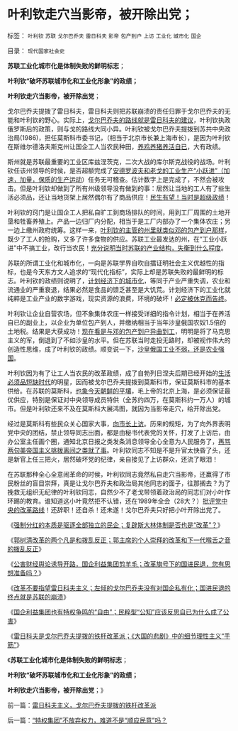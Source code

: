 # 叶利钦走穴当影帝，被开除出党；

标签： `叶利钦` `苏联` `戈尔巴乔夫` `雷日科夫` `影帝` `包产到户` `上访` `工业化` `城市化` `国企` 

目录： `现代国家社会史`

**苏联工业化城市化是体制失败的鲜明标志**；

**叶利钦“破坏苏联城市化和工业化形象”的政绩；**

**叶利钦走穴当影帝，被开除出党**；

戈尔巴乔夫提拨了雷日科夫，雷日科夫则把苏联崩溃的责任归罪于戈尔巴乔夫的无能和叶利钦的野心。实际上，[戈尔巴乔夫的路线就是雷日科夫的建议](../../../2012/5/16/改革不要“雷日科夫主义”.md)，叶利钦执政俄罗斯后的政策，则与戈的路线大同小异。叶利钦被戈尔巴乔夫提拨到苏共中央政治局(1986)，担任莫斯科市委书记，（相当于北京市长兼上海市长），是因为叶利钦在斯维尔德洛夫斯克州让国企工人当农民种田，[养鸡养猪养活自已](../../../2009/8/3/工业化后靠小弟养活的苏联老大哥.md)，大有政绩。

斯州就是苏联最重要的工业区库兹涅茨克，二次大战的库尔斯克战役的战场。叶利钦任该州领导的时侯，是否超额完成了[安德罗波夫和老戈的工业生产“小跃进”（加速，加量，保质的生产运动](../../../2012/5/12/戈尔巴乔夫改革失败和魏玛德国纳粹化的共同机理.md)）任务无可稽查。估计数字上是完成了，不然会被攻击。但是叶利钦却做到了所有州级领导没有做到的事：居然让当地的工人有了些生活必须品，还让当地货架上居然偶尔有了商品供应！[民生有望！当时是超级政绩](../../../2011/9/21/民富是测算民主的量化指标.md)！

叶利钦的窍门是让国企工人把私自旷工到商场排队的时间，用到工厂周围的土地开垦和牲畜养殖上。产品一边归厂内分配，相当于是工厂内部办了一个集体农庄；另一边上缴州政府统筹。这样一来，[叶利钦的主管的州里就类似邓的包产到户那样](../../../2010/1/12/中俄“私享化改革”与市场经济“咫尺天涯”.md)，既少了工人的抢购，又多了许多食物的供应。苏联工业最发达的州，在“工业小跃进”中不搞工业，改行当农民！[充分说明当时苏联的产业结构，失衡到什么程度](../../../2009/8/3/现代苏俄经济体的两个组成部分.md)。

苏联的所谓工业化和城市化，一向是苏联学界自吹自擂证明社会主义优越性的指标，也是今天东方文人追求的“现代化指标”，实际上却是苏联失败的最鲜明的标志。叶利钦的政绩则说明了，[计划经济下的城市化](../../../2009/10/28/计划经济的城市化只会适得其反.md)，等同于产业严重失调，农业和流通业的严重衰退，结果必然是食品的馈乏甚至是大饥荒。计划经济下的工业化就纯粹是工业产业的数字游戏，现实资源的浪费，环境的破坏！[必定被休克而告终](../../../2008/12/18/俄罗斯休克疗法可能被妖魔化了.md)。

叶利钦让企业自营农场，但不象集体农庄一样接受详细的指令计划，相当于在养活自已的副业上，以企业为单位包产到人，并缴纳相当于当年沙皇俄国农奴1.5倍的土地税。结果是大获成功！[现在看是与邓的包产到户异曲到工](../../../2009/1/2/印度的国家安全和自力更生.md)，明明是将了马克思主义的军，倒退到了不如沙皇的水平。但在苏联当时走投无路时，却被视作伟大的创造性思维，成了叶利钦的政绩。顺变说一下，[沙皇俄国工业不弱，还是农业强国](http://darthvad.blog.sohu.com/174672253.html)。

叶利钦因为有了让工人当农民的改革政绩，成了自勃列日涅夫后期已经开始的[生活必须品短缺时代](../../../2009/8/4/计划经济的工业化为什么不能解决民以食为天.md)的明星，因而被戈尔巴乔夫提拨到莫斯科市，保证莫斯科市的基本供给。在苏联的莫斯科，[也象今天朝鲜的平壤](../../../2009/6/3/朝鲜是个天堂，衣食住行减肥死都免费.md)，毛上帝的北京上海，是必须保证最优供应，特别是保证对中央领导成员特供（全苏约四万，在莫斯科约一万人）的城市。但是叶利钦还来不及在莫斯科大展鸿图，就因为当影帝走穴，给开除出党。

经过是莫斯科有些民众关心国家大事，[向市长上访](../../../2009/6/6/上访，精神病院，人权和人道主义.md)。历来的规矩，为了向外界表明党中央的团结，禁止领导同志出面，都是由秘书代表党的关怀，打发了上访后，由办公室主任画个圈，通知北京日报之类发条消息领导全心全意为人民服务了，[再骂两句美帝国主义挑拨离间之类就了事](../../../2009/9/30/中国是一个大国！.md)。叶利钦同志不知是不是升官太快昏了头，还是新官上任三把火，居然破坏党的纪律，亲自接见了上访群众，还流了眼泪！

在苏联那种全心全意闹革命的时侯，叶利钦同志竟然私自走穴当影帝，还赢得了市民粉丝的盲目崇拜，真是让戈尔巴乔夫和政治局其他同志的面子，往那搁去？为了挽救无组织无纪律的叶利钦同志，自然少不了老戈带领着政治局的同志们对小叶作环踢的教育。谁知道这小叶竟然拒不认错，还在1989年全会（28大？）[批评党中央的改革路线](../../../2012/5/14/郭主席新政的两个凡是和拨乱反正.md)！还辞职！还自杀！还未遂！戈尔巴乔夫只好把小叶开除出党了。

《[强制分红的本质是驱逐全部独立的民企；复辟斯大林体制是否也是“改革”？](../../../2012/5/15/强制分红的含意是驱逐独立的民企.md)》

《[郭树清改革的两个凡是和拨乱反正；郭主席的个人崇拜的改革和下一代喉舌之音的拨乱反正](../../../2012/5/14/郭主席新政的两个凡是和拨乱反正.md)》

《[公害财经舆论诱导开路，国企利益集团剪羊毛；改革旗号下的国进民退，您有思想准备吗？](../../../2012/5/15/万一出现改革旗号下的国进民退，您有思想准备吗？.md)》

《[改革不要指望雷日科夫主义；左倾的戈尔巴乔夫没有对国企私有化；国进民退的终点就是苏联的崩溃](../../../2012/5/16/改革不要“雷日科夫主义”.md)》

《[国企利益集团也有特权争鸣的“自由”；民粹型“公知”应该反思自已为什么成了公害](../../../2012/5/18/“如何改革”永远等价于“是否改革”；.md)》

《[雷日科夫是戈尔巴乔夫提拨的铁杆改革派；《大国的悲剧》中的细节理性主义“手筋”](../../../2012/5/18/雷日科夫主义，戈尔巴乔夫提拨的铁杆改革派.md)》

《**苏联工业化城市化是体制失败的鲜明标志**；

**叶利钦“破坏苏联城市化和工业化形象”的政绩；**

**叶利钦走穴当影帝，被开除出党**；》

前一篇：[雷日科夫主义，戈尔巴乔夫提拨的铁杆改革派](../../../2012/5/18/雷日科夫主义，戈尔巴乔夫提拨的铁杆改革派.md)

后一篇：[“特权集团”不放弃权力，难道不是“顺应民意”吗？](../../../2012/5/18/“特权集团”不放弃权力，难道不是“顺应民意”吗？.md)